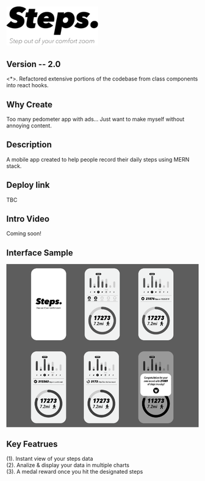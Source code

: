 # <img src='./assets/logo.png' width='240'/>

## Version  -- 2.0
<*>. Refactored extensive portions of the codebase from class components into react hooks.

## Why Create
Too many pedometer app with ads...
Just want to make myself without annoying content.

## Description
A mobile app created to help people record their daily steps using MERN stack.

## Deploy link
TBC

## Intro Video
Coming soon!
<!-- <a href='https://www.youtube.com/watch?v=oapgs4yOKjc' target='_blank'>
  <img src='./public/img/1.png'/>
</a> -->


## Interface Sample
<img src='./assets/sample1.png'/>

## Key Featrues
(1). Instant view of your steps data<br/>
(2). Analize & display your data in multiple charts<br/>
(3). A medal reward once you hit the designated steps<br/>
